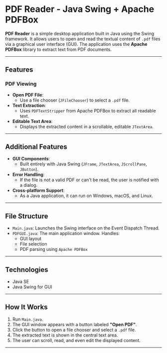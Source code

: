 # PDF Reader - Java Swing + Apache PDFBox

**PDF Reader** is a simple desktop application built in Java using the Swing framework. It allows users to open and read the textual content of `.pdf` files via a graphical user interface (GUI). The application uses the **Apache PDFBox** library to extract text from PDF documents.

---

##  Features

###  PDF Viewing
- **Open PDF File**:
  - Use a file chooser (`JFileChooser`) to select a `.pdf` file.
- **Text Extraction**:
  - Uses `PDFTextStripper` from Apache PDFBox to extract all readable text.
- **Editable Text Area**:
  - Displays the extracted content in a scrollable, editable `JTextArea`.

---

##  Additional Features

- **GUI Components**:
  - Built entirely with Java Swing (`JFrame`, `JTextArea`, `JScrollPane`, `JButton`).
- **Error Handling**:
  - If the file is not a valid PDF or can't be read, the user is notified with a dialog.
- **Cross-platform Support**:
  - As a Java application, it can run on Windows, macOS, and Linux.

---

##  File Structure

- `Main.java`: Launches the Swing interface on the Event Dispatch Thread.
- `PDFGUI.java`: The main application window. Handles:
  - GUI layout
  - File selection
  - PDF parsing using `Apache PDFBox`

---

##  Technologies

- Java SE
- Java Swing for GUI
  
---

##  How It Works

1. Run `Main.java`.
2. The GUI window appears with a button labeled **"Open PDF"**.
3. Click the button to open a file chooser and select a `.pdf` file.
4. The extracted text is shown in the central text area.
5. The user can scroll, read, and even edit the displayed content.

---


